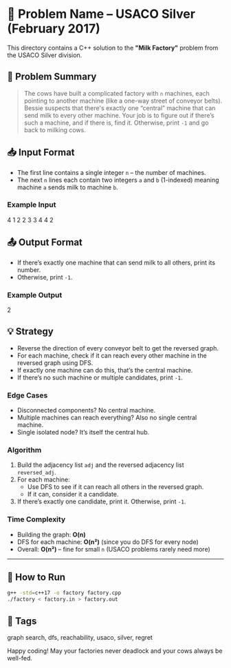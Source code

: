 # 🐄 Problem Name – USACO Silver (February 2017)

This directory contains a C++ solution to the **"Milk Factory"** problem from the USACO Silver division.

## 📜 Problem Summary
> The cows have built a complicated factory with `n` machines, each pointing to another machine (like a one-way street of conveyor belts). Bessie suspects that there's exactly one “central” machine that can send milk to every other machine. Your job is to figure out if there’s such a machine, and if there is, find it. Otherwise, print `-1` and go back to milking cows.

## 📥 Input Format
- The first line contains a single integer `n` – the number of machines.
- The next `n` lines each contain two integers `a` and `b` (1-indexed) meaning machine `a` sends milk to machine `b`.

### Example Input
4
1 2
2 3
3 4
4 2

## 📤 Output Format
- If there’s exactly one machine that can send milk to all others, print its number.
- Otherwise, print `-1`.

### Example Output
2

## 💡 Strategy
- Reverse the direction of every conveyor belt to get the reversed graph.
- For each machine, check if it can reach every other machine in the reversed graph using DFS.
- If exactly one machine can do this, that’s the central machine.
- If there’s no such machine or multiple candidates, print `-1`.

### Edge Cases
- Disconnected components? No central machine.
- Multiple machines can reach everything? Also no single central machine.
- Single isolated node? It’s itself the central hub.

### Algorithm
1. Build the adjacency list `adj` and the reversed adjacency list `reversed_adj`.
2. For each machine:
   - Use DFS to see if it can reach all others in the reversed graph.
   - If it can, consider it a candidate.
3. If there’s exactly one candidate, print it. Otherwise, print `-1`.

### Time Complexity
- Building the graph: **O(n)**
- DFS for each machine: **O(n²)** (since you do DFS for every node)
- Overall: **O(n²)** – fine for small `n` (USACO problems rarely need more)

---

## 🚀 How to Run
```sh
g++ -std=c++17 -o factory factory.cpp
./factory < factory.in > factory.out
```
## 🔖 Tags
graph search, dfs, reachability, usaco, silver, regret

Happy coding! May your factories never deadlock and your cows always be well-fed.
